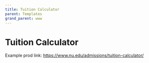 ```yaml
---
title: Tuition Calculator
parent: Templates
grand_parent: www
---
```


# Tuition Calculator

Example prod link: https://www.nu.edu/admissions/tuition-calculator/
